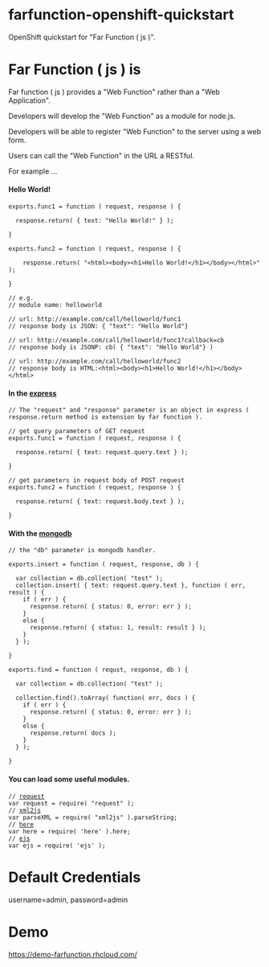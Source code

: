 farfunction-openshift-quickstart
================================

OpenShift quickstart for "Far Function ( js )".


Far Function ( js ) is
=======================

Far function ( js ) provides a "Web Function" rather than a "Web Application".

Developers will develop the "Web Function" as a module for node.js.

Developers will be able to register "Web Function" to the server using a web form.

Users can call the "Web Function" in the URL a RESTful.

For example ...


<h4>Hello World!</h4>

<pre><code>exports.func1 = function ( request, response ) {

  response.return( { text: "Hello World!" } );

}

exports.func2 = function ( request, response ) {

    response.return( "&lt;html&gt;&lt;body&gt;&lt;h1&gt;Hello World!&lt;/h1&gt;&lt;/body&gt;&lt;/html&gt;" );

}
  
// e.g.
// module name: helloworld

// url: http://example.com/call/helloworld/func1
// response body is JSON: { "text": "Hello World"}

// url: http://example.com/call/helloworld/func1?callback=cb
// response body is JSONP: cb( { "text": "Hello World"} )

// url: http://example.com/call/helloworld/func2
// response body is HTML:&lt;html&gt;&lt;body&gt;&lt;h1&gt;Hello World!&lt;/h1&gt;&lt;/body&gt;&lt;/html&gt;
</code></pre>

<h4>In the <a href="http://expressjs.com/">express</a></h4>

<pre><code>// The "request" and "response" parameter is an object in express ( response.return method is extension by far function ).

// get query parameters of GET request
exports.func1 = function ( request, response ) {

  response.return( { text: request.query.text } );

}

// get parameters in request body of POST request
exports.func2 = function ( request, response ) {

  response.return( { text: request.body.text } );

}
</code></pre>

<h4>With the <a href="http://mongodb.github.io/node-mongodb-native/">mongodb</a></h4>

<pre><code>// the "db" parameter is mongodb handler. 

exports.insert = function ( request, response, db ) {

  var collection = db.collection( "test" );
  collection.insert( { text: request.query.text }, function ( err, result ) {
    if ( err ) {
      response.return( { status: 0, error: err } );
    }
    else {
      response.return( { status: 1, result: result } );
    }
  } );

}

exports.find = function ( requst, response, db ) {

  var collection = db.collection( "test" );

  collection.find().toArray( function( err, docs ) {
    if ( err ) {
      response.return( { status: 0, error: err } );
    }
    else {
      response.return( docs );
    }
  } );

}
</code></pre>

<h4>You can load some useful modules.</h4>

<pre><code>// <a href="https://github.com/mikeal/request">request</a>
var request = require( "request" );
// <a href="https://github.com/Leonidas-from-XIV/node-xml2js">xml2js</a>
var parseXML = require( "xml2js" ).parseString;
// <a href="https://github.com/cho45/node-here.js">here</a>
var here = require( 'here' ).here;
// <a href="https://github.com/visionmedia/ejs">ejs</a>
var ejs = require( 'ejs' );
</code></pre>


Default Credentials
=================== 

username=admin, password=admin


Demo
====

https://demo-farfunction.rhcloud.com/
